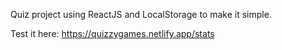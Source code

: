 Quiz project using ReactJS and LocalStorage to make it simple.

Test it here:
https://quizzygames.netlify.app/stats
